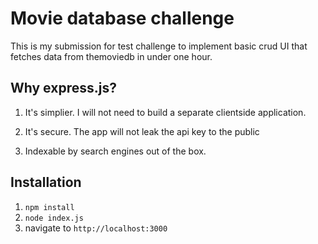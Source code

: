 # Movie database challenge

This is my submission for test challenge to implement basic crud UI that fetches data from themoviedb in under one hour.

## Why express.js?

1) It's simplier. I will not need to build a separate clientside application.

2) It's secure. The app will not leak the api key to the public

3) Indexable by search engines out of the box.

## Installation

1) `npm install`
2) `node index.js`
3) navigate to `http://localhost:3000`

